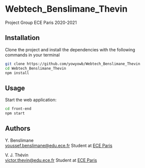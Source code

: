 # Webtech_Benslimane_Thevin
Project Group ECE Paris 2020-2021

## Installation

Clone the project and install the dependencies with the following commands in your terminal

```bash
git clone https://github.com/yowyowb/Webtech_Benslimane_Thevin
cd Webtech_Benslimane_Thevin
npm install
```

## Usage

Start the web application:

```bash
cd front-end
npm start
```

## Authors

Y. Benslimane <br>
youssef.benslimane@edu.ece.fr   Student at [ECE Paris](https://www.ece.fr)

V. J. Thévin <br>
victor.thevin@edu.ece.fr    Student at [ECE Paris](https://www.ece.fr)
